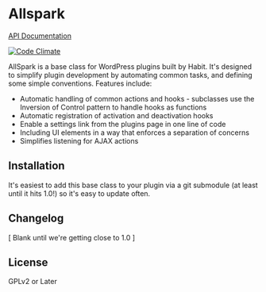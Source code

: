Allspark
========

[API Documentation](http://habitinc.github.io/AllSpark/)

[![Code Climate](https://codeclimate.com/github/habitinc/AllSpark/badges/gpa.svg)](https://codeclimate.com/github/habitinc/AllSpark)

AllSpark is a base class for WordPress plugins built by Habit. It's designed to simplify plugin development by automating common tasks, and defining some simple conventions. Features include:

* Automatic handling of common actions and hooks - subclasses use the Inversion of Control pattern to handle hooks as functions
* Automatic registration of activation and deactivation hooks
* Enable a settings link from the plugins page in one line of code
* Including UI elements in a way that enforces a separation of concerns
* Simplifies listening for AJAX actions

## Installation

It's easiest to add this base class to your plugin via a git submodule (at least until it hits 1.0!) so it's easy to update often. 

## Changelog

[ Blank until we're getting close to 1.0 ]

## License

GPLv2 or Later
